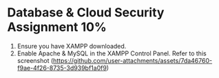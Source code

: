 # Database & Cloud Security Assignment 10%

1. Ensure you have XAMPP downloaded.
2. Enable Apache & MySQL in the XAMPP Control Panel. Refer to this screenshot 
  (https://github.com/user-attachments/assets/7da46760-f9ae-4f26-8735-3d939bf1a0f9)

